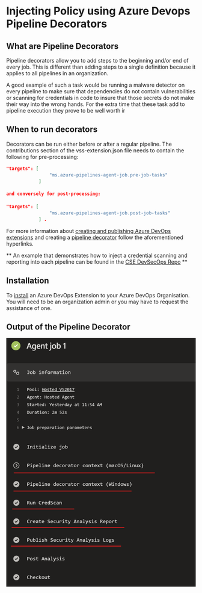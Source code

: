 # Injecting Policy using Azure Devops Pipeline Decorators

## What are Pipeline Decorators

Pipeline decorators allow you to add steps to the beginning and/or end of every job. This is different than adding steps to a single definition because it applies to all pipelines in an organization.

A good example of such a task would be running a malware detector on every pipeline to make sure that dependencies do not contain vulnerabilities or scanning for credentials in code to insure that those secrets do not make their way into the wrong hands. For the extra time that these task add to pipeline execution they prove to be well worth ir

## When to run decorators

Decorators can be run either before or after a regular pipeline. The contributions section of the vss-extension.json file needs to contain the following for pre-processing: 

```json 
"targets": [
                "ms.azure-pipelines-agent-job.pre-job-tasks"
            ]

and conversely for post-processing:

"targets": [
                "ms.azure-pipelines-agent-job.post-job-tasks"
            ] .
```
For more information about [creating and publishing Azure DevOps extensions](https://docs.microsoft.com/en-us/azure/devops/extend/develop/add-build-task?toc=%2Fazure%2Fdevops%2Fextend%2Ftoc.json&bc=%2Fazure%2Fdevops%2Fextend%2Fbreadcrumb%2Ftoc.json&view=azure-devops) and  creating a [pipeline decorator](https://docs.microsoft.com/en-us/azure/devops/extend/develop/add-pipeline-decorator?view=azure-devops) follow the aforementioned hyperlinks.

** An example that demonstrates how to inject a credential scanning and reporting into each pipeline can be found in the [CSE DevSecOps Repo](https://dev.azure.com/csedevops/DevSecOps/_git/SecOps_PipelineDecorator) **
 
 ## Installation

 To [install](https://docs.microsoft.com/en-us/azure/devops/marketplace/install-extension?view=azure-devops) an Azure DevOps Extension to your Azure DevOps Organisation. You will need to be an organization admin or you may have to request the assistance of one.

 ## Output of the Pipeline Decorator
![Sample Output](./images/1_decoratorOutput.png)

